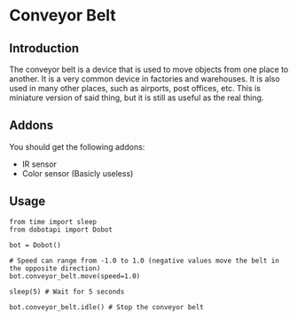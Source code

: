# Conveyor Belt

## Introduction

The conveyor belt is a device that is used to move objects from one place to another. It is a very common device in factories and warehouses. It is also used in many other places, such as airports, post offices, etc.
This is miniature version of said thing, but it is still as useful as the real thing.

## Addons

You should get the following addons:

- IR sensor
- Color sensor (Basicly useless)

## Usage

```py{7,11}
from time import sleep
from dobotapi import Dobot

bot = Dobot()

# Speed can range from -1.0 to 1.0 (negative values move the belt in the opposite direction)
bot.conveyor_belt.move(speed=1.0)

sleep(5) # Wait for 5 seconds

bot.conveyor_belt.idle() # Stop the conveyor belt
```
